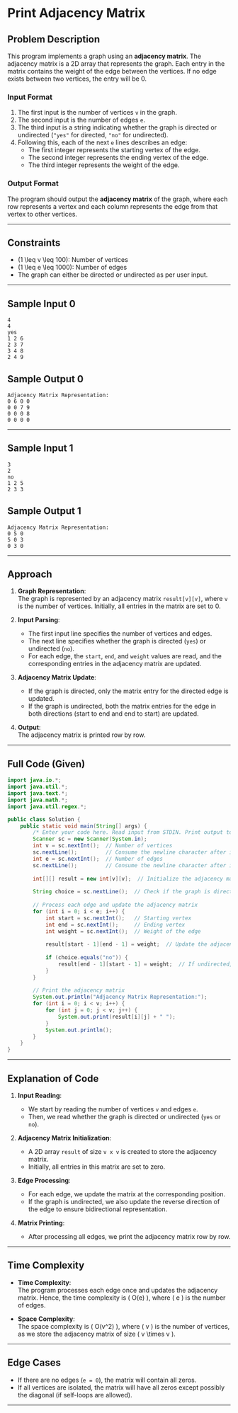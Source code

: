 # Print Adjacency Matrix

## Problem Description

This program implements a graph using an **adjacency matrix**. The adjacency matrix is a 2D array that represents the graph. Each entry in the matrix contains the weight of the edge between the vertices. If no edge exists between two vertices, the entry will be 0.

### Input Format
1. The first input is the number of vertices `v` in the graph.
2. The second input is the number of edges `e`.
3. The third input is a string indicating whether the graph is directed or undirected (`"yes"` for directed, `"no"` for undirected).
4. Following this, each of the next `e` lines describes an edge:
   - The first integer represents the starting vertex of the edge.
   - The second integer represents the ending vertex of the edge.
   - The third integer represents the weight of the edge.

### Output Format
The program should output the **adjacency matrix** of the graph, where each row represents a vertex and each column represents the edge from that vertex to other vertices.

---

## Constraints

- \(1 \leq v \leq 100\): Number of vertices
- \(1 \leq e \leq 1000\): Number of edges
- The graph can either be directed or undirected as per user input.

---

## Sample Input 0

```
4
4
yes
1 2 6
2 3 7
3 4 8
2 4 9
```

## Sample Output 0

```
Adjacency Matrix Representation:
0 6 0 0 
0 0 7 9 
0 0 0 8 
0 0 0 0 
```

---

## Sample Input 1

```
3
2
no
1 2 5
2 3 3
```

## Sample Output 1

```
Adjacency Matrix Representation:
0 5 0 
5 0 3 
0 3 0 
```

---

## Approach

1. **Graph Representation**:  
   The graph is represented by an adjacency matrix `result[v][v]`, where `v` is the number of vertices. Initially, all entries in the matrix are set to 0.

2. **Input Parsing**:  
   - The first input line specifies the number of vertices and edges.
   - The next line specifies whether the graph is directed (`yes`) or undirected (`no`).
   - For each edge, the `start`, `end`, and `weight` values are read, and the corresponding entries in the adjacency matrix are updated.

3. **Adjacency Matrix Update**:
   - If the graph is directed, only the matrix entry for the directed edge is updated.
   - If the graph is undirected, both the matrix entries for the edge in both directions (start to end and end to start) are updated.

4. **Output**:  
   The adjacency matrix is printed row by row.

---

## Full Code (Given)

```java
import java.io.*;
import java.util.*;
import java.text.*;
import java.math.*;
import java.util.regex.*;

public class Solution {
    public static void main(String[] args) {
        /* Enter your code here. Read input from STDIN. Print output to STDOUT. Your class should be named Solution. */
        Scanner sc = new Scanner(System.in);
        int v = sc.nextInt();  // Number of vertices
        sc.nextLine();         // Consume the newline character after integer input
        int e = sc.nextInt();  // Number of edges
        sc.nextLine();         // Consume the newline character after integer input
        
        int[][] result = new int[v][v];  // Initialize the adjacency matrix with zeros
        
        String choice = sc.nextLine();  // Check if the graph is directed or undirected
        
        // Process each edge and update the adjacency matrix
        for (int i = 0; i < e; i++) {
            int start = sc.nextInt();   // Starting vertex
            int end = sc.nextInt();     // Ending vertex
            int weight = sc.nextInt();  // Weight of the edge
            
            result[start - 1][end - 1] = weight;  // Update the adjacency matrix (1-based to 0-based index)
            
            if (choice.equals("no")) {
                result[end - 1][start - 1] = weight;  // If undirected, update both directions
            }
        }
        
        // Print the adjacency matrix
        System.out.println("Adjacency Matrix Representation:");
        for (int i = 0; i < v; i++) {
            for (int j = 0; j < v; j++) {
                System.out.print(result[i][j] + " ");
            }
            System.out.println();
        }
    }
}
```

---

## Explanation of Code

1. **Input Reading**:
   - We start by reading the number of vertices `v` and edges `e`.
   - Then, we read whether the graph is directed or undirected (`yes` or `no`).
   
2. **Adjacency Matrix Initialization**:
   - A 2D array `result` of size `v x v` is created to store the adjacency matrix.
   - Initially, all entries in this matrix are set to zero.

3. **Edge Processing**:
   - For each edge, we update the matrix at the corresponding position.
   - If the graph is undirected, we also update the reverse direction of the edge to ensure bidirectional representation.

4. **Matrix Printing**:
   - After processing all edges, we print the adjacency matrix row by row.

---

## Time Complexity
- **Time Complexity**:  
  The program processes each edge once and updates the adjacency matrix. Hence, the time complexity is \( O(e) \), where \( e \) is the number of edges.

- **Space Complexity**:  
  The space complexity is \( O(v^2) \), where \( v \) is the number of vertices, as we store the adjacency matrix of size \( v \times v \).

---

## Edge Cases
- If there are no edges (`e = 0`), the matrix will contain all zeros.
- If all vertices are isolated, the matrix will have all zeros except possibly the diagonal (if self-loops are allowed).

---


